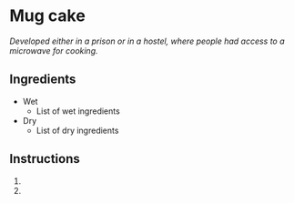 # Mug cake

_Developed either in a prison or in a hostel, where people had access to a microwave for cooking._

## Ingredients
* Wet
    * List of wet ingredients
* Dry
    * List of dry ingredients

## Instructions
1. 
1.
